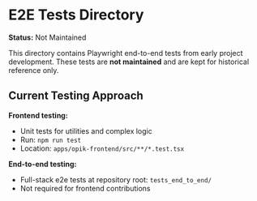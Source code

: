 # E2E Tests Directory

**Status:** Not Maintained

This directory contains Playwright end-to-end tests from early project development. These tests are **not maintained** and are kept for historical reference only.

## Current Testing Approach

**Frontend testing:**

- Unit tests for utilities and complex logic
- Run: `npm run test`
- Location: `apps/opik-frontend/src/**/*.test.tsx`

**End-to-end testing:**

- Full-stack e2e tests at repository root: `tests_end_to_end/`
- Not required for frontend contributions
